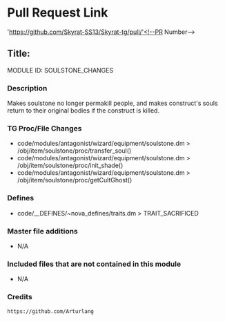 # Pull Request Link

'https://github.com/Skyrat-SS13/Skyrat-tg/pull/'<!--PR Number-->

## Title: <!--Title of your addition-->

MODULE ID: SOULSTONE_CHANGES<!-- uppercase, underscore_connected name of your module, that you use to mark files-->

### Description

Makes soulstone no longer permakill people, and makes construct's souls return to their original bodies if the construct is killed.
<!-- Here, try to describe what your PR does, what features it provides and any other directly useful information -->

### TG Proc/File Changes

- code/modules/antagonist/wizard/equipment/soulstone.dm > /obj/item/soulstone/proc/transfer_soul()
- code/modules/antagonist/wizard/equipment/soulstone.dm > /obj/item/soulstone/proc/init_shade()
- code/modules/antagonist/wizard/equipment/soulstone.dm > /obj/item/soulstone/proc/getCultGhost()

<!-- If you had to edit, or append to any core procs in the process of making this PR, list them here. APPEND: Also, please include any files that you've changed. .DM files that is. -->

### Defines

- code/__DEFINES/~nova_defines/traits.dm > TRAIT_SACRIFICED
<!-- If you needed to add any defines, mention the files you added those defines in -->

### Master file additions

- N/A
<!-- Any master file changes you've made to existing master files or if you've added a new master file. Please mark either as #NEW or #CHANGE -->

### Included files that are not contained in this module

- N/A
<!-- Likewise, be it a non-modular file or a modular one that's not contained within the folder belonging to this specific module, it should be mentioned here -->

### Credits

`https://github.com/Arturlang`
<!-- Here go the credits to you, dear coder, and in case of collaborative work or ports, credits to the original source of the code -->
